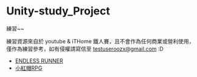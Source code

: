 # Unity-study_Project
練習~~

練習資源來自於 youtube & iTHome 鐵人賽，且不會作為任何商業或營利使用，僅作為練習參考，如有侵權請寫信至 testuseroozx@gmail.com :D
- [ENDLESS RUNNER](https://www.youtube.com/watch?v=5M7vX_z6B9I)
- [小紅帽RPG](https://ithelp.ithome.com.tw/users/20141001/ironman/4489)
